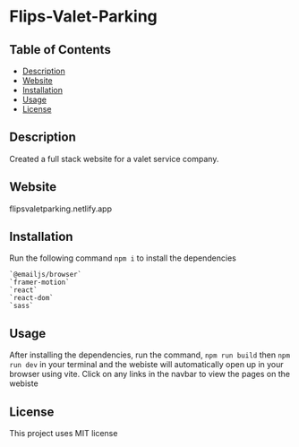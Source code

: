 # Flips-Valet-Parking

## Table of Contents 
 * [Description](#Description)
 * [Website](#Website)
 * [Installation](#Installation)
 * [Usage](#Usage)
 * [License](#License)

## Description 
Created a full stack website for a valet service company.

## Website
 flipsvaletparking.netlify.app

## Installation
Run the following command `npm i` to install the dependencies

    `@emailjs/browser`
    `framer-motion`
    `react`
    `react-dom`
    `sass`

## Usage
After installing the dependencies, run the command, `npm run build` then `npm run dev` in your terminal and the webiste will automatically open up in your browser using vite. Click on any links in the navbar to view the pages on the webiste

## License
This project uses MIT license 